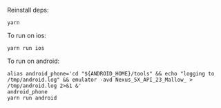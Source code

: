 Reinstall deps:

    yarn

To run on ios:

    yarn run ios

To run on android:

    alias android_phone='cd "${ANDROID_HOME}/tools" && echo "logging to /tmp/android.log" && emulator -avd Nexus_5X_API_23_Mallow_ > /tmp/android.log 2>&1 &'
    android_phone
    yarn run android
